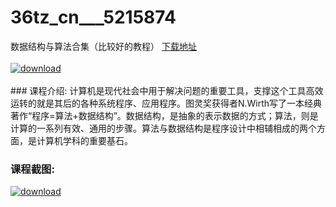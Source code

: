 # 36tz_cn___5215874
数据结构与算法合集（比较好的教程）
[下载地址](http://www.36tz.cn/article/5215874 "下载地址")
<br/></br>[![download](http://36tz.cn/muke_img/2020_10_2-83-300x157.png "下载地址")](http://www.36tz.cn/article/5215874 "下载地址")
<br/></br>### 课程介绍:
计算机是现代社会中用于解决问题的重要工具，支撑这个工具高效运转的就是其后的各种系统程序、应用程序。图灵奖获得者N.Wirth写了一本经典著作“程序=算法+数据结构”。数据结构，是抽象的表示数据的方式；算法，则是计算的一系列有效、通用的步骤。算法与数据结构是程序设计中相辅相成的两个方面，是计算机学科的重要基石。

### 课程截图:
[![download](http://36tz.cn/muke_img/2020_10_2-103.png "下载地址")](http://www.36tz.cn/article/5215874 "下载地址")
